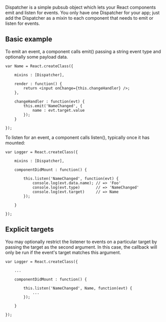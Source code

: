 Dispatcher is a simple pubsub object which lets your React components emit and listen for events. You only have one Dispatcher for your app; just add the Dispatcher as a mixin to each component that needs to emit or listen for events.

## Basic example

To emit an event, a component calls emit() passing a string event type and optionally some payload data.


	var Name = React.createClass({
	
		mixins : [Dispatcher],
		
		render : function() {
			return <input onChange={this.changeHandler} />;
		},
		
		changeHandler : function(evt) {
			this.emit('NameChanged', {
				name : evt.target.value
			});
		}
		
	});


To listen for an event, a component calls listen(), typically once it has mounted:

	var Logger = React.createClass({
		
		mixins : [Dispatcher],
		
		componentDidMount : function() {
			
			this.listen('NameChanged', function(evt) {
				console.log(evt.data.name); // => 'Foo'
				console.log(evt.type)       // => 'NameChanged'
				console.log(evt.target)     // => Name
			});
			
		}
		
	});

## Explicit targets

You may optionally restrict the listener to events on a particular target by passing the target as the second argument. In this case, the callback will only be run if the event's target matches this argument.

	var Logger = React.createClass({
		
		...
		
		componentDidMount : function() {
			
			this.listen('NameChanged', Name, function(evt) {
				...
			});
			
		}
		
	});